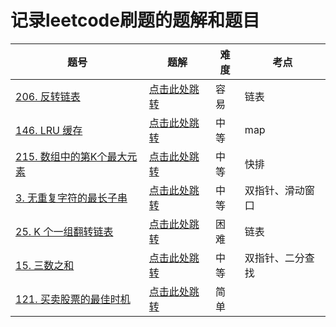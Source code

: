 # 记录leetcode刷题的题解和题目

|题号|题解|难度|考点|
|--|--|--|--|
|[206. 反转链表](https://leetcode-cn.com/problems/reverse-linked-list)|<a href="./206/">点击此处跳转</a>|容易|链表|
|[146. LRU 缓存](https://leetcode-cn.com/problems/lru-cache/)|<a href="./146/">点击此处跳转</a>|中等|map|
|[215. 数组中的第K个最大元素](https://leetcode-cn.com/problems/kth-largest-element-in-an-array/)|<a href="./215/">点击此处跳转</a>|中等|快排|
|[3. 无重复字符的最长子串](https://leetcode-cn.com/problems/longest-substring-without-repeating-characters)|<a href="./3/">点击此处跳转</a>|中等|双指针、滑动窗口|
|[25. K 个一组翻转链表](https://leetcode-cn.com/problems/reverse-nodes-in-k-group)|<a href="./25/">点击此处跳转</a>|困难|链表|
|[15. 三数之和](https://leetcode-cn.com/problems/3sum/)|<a href="./15/">点击此处跳转</a>|中等|双指针、二分查找|
|[121. 买卖股票的最佳时机](https://leetcode-cn.com/problems/best-time-to-buy-and-sell-stock/)|<a href="./121/">点击此处跳转</a>|简单||

